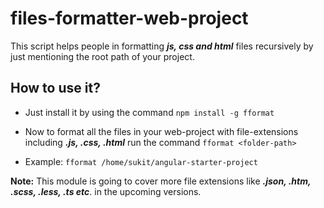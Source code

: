 # files-formatter-web-project
This script helps people in formatting ***js, css and html*** files recursively by just mentioning the root path of your project.

## How to use it?

* Just install it by using the command `npm install -g fformat`

* Now to format all the files in your web-project with file-extensions including ***.js, .css, .html*** run the command `fformat <folder-path>`

* Example: `fformat /home/sukit/angular-starter-project`

**Note:** This module is going to cover more file extensions like ***.json, .htm, .scss, .less, .ts etc***. in the upcoming versions. 
